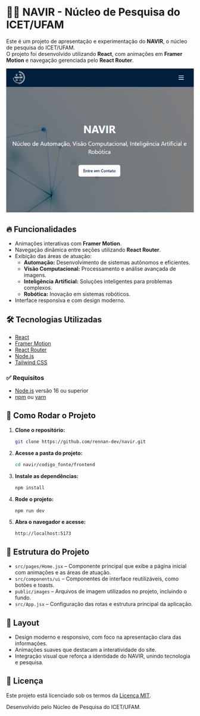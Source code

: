 # 🔬🚀 NAVIR - Núcleo de Pesquisa do ICET/UFAM

Este é um projeto de apresentação e experimentação do **NAVIR**, o núcleo de pesquisa do ICET/UFAM.  
O projeto foi desenvolvido utilizando **React**, com animações em **Framer Motion** e navegação gerenciada pelo **React Router**.


<img src="./docs/images/home.png" alt="NAVIR background" width="700"/>

## 🔥 Funcionalidades

- Animações interativas com **Framer Motion**.
- Navegação dinâmica entre seções utilizando **React Router**.
- Exibição das áreas de atuação:
  - **Automação:** Desenvolvimento de sistemas autônomos e eficientes.
  - **Visão Computacional:** Processamento e análise avançada de imagens.
  - **Inteligência Artificial:** Soluções inteligentes para problemas complexos.
  - **Robótica:** Inovação em sistemas robóticos.
- Interface responsiva e com design moderno.

## 🛠️ Tecnologias Utilizadas

- [React](https://react.dev/)
- [Framer Motion](https://www.framer.com/motion/)
- [React Router](https://reactrouter.com/)
- [Node.js](https://nodejs.org/)
- [Tailwind CSS](https://tailwindcss.com/) 

### ✅ Requisitos

- [Node.js](https://nodejs.org/) versão 16 ou superior
- [npm](https://www.npmjs.com/) ou [yarn](https://yarnpkg.com/)

## 🚀 Como Rodar o Projeto

1. **Clone o repositório:**

    ```bash
    git clone https://github.com/rennan-dev/navir.git
    ```

2. **Acesse a pasta do projeto:**

    ```bash
    cd navir/codigo_fonte/frontend
    ```

3. **Instale as dependências:**

    ```bash
    npm install
    ```

4. **Rode o projeto:**

    ```bash
    npm run dev
    ```

5. **Abra o navegador e acesse:**

    ```
    http://localhost:5173
    ```

## 📂 Estrutura do Projeto

- `src/pages/Home.jsx` – Componente principal que exibe a página inicial com animações e as áreas de atuação.
- `src/components/ui` – Componentes de interface reutilizáveis, como botões e toasts.
- `public/images` – Arquivos de imagem utilizados no projeto, incluindo o fundo.
- `src/App.jsx` – Configuração das rotas e estrutura principal da aplicação.

## 🎨 Layout

- Design moderno e responsivo, com foco na apresentação clara das informações.
- Animações suaves que destacam a interatividade do site.
- Integração visual que reforça a identidade do NAVIR, unindo tecnologia e pesquisa.

## 📄 Licença

Este projeto está licenciado sob os termos da [Licença MIT](./LICENSE).

Desenvolvido pelo Núcleo de Pesquisa do ICET/UFAM.
